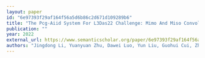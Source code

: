 ```yaml
---
layout: paper
id: "6e97393f29af164f56a5d6b86c2d671d109289b6"
title: "The Pcg-Aiid System For L3Das22 Challenge: Mimo And Miso Convolutional Recurrent Network For Multi Channel Speech Enhancement And Speech Recognition"
publication: ""
year: 2022
external_url: https://www.semanticscholar.org/paper/6e97393f29af164f56a5d6b86c2d671d109289b6
authors: "Jingdong Li, Yuanyuan Zhu, Dawei Luo, Yun Liu, Guohui Cui, Zhaoxia Li"
---
```

